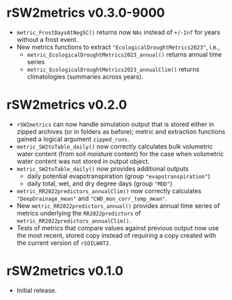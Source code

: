# rSW2metrics v0.3.0-9000
* `metric_FrostDaysAtNeg5C()` returns now `NAs` instead of `+/-Inf` for years
  without a frost event.
* New metrics functions to extract `"EcologicalDroughtMetrics2023"`, i.e.,
    * `metric_EcologicalDroughtMetrics2023_annual()` returns annual time series
    * `metric_EcologicalDroughtMetrics2023_annualClim()` returns climatologies
      (summaries across years).


# rSW2metrics v0.2.0
* `rSW2metrics` can now handle simulation output that is stored either in
  zipped archives (or in folders as before); metric and extraction functions
  gained a logical argument `zipped_runs`.
* `metric_SW2toTable_daily()` now correctly calculates
  bulk volumetric water content (from soil moisture content) for the case when
  volumetric water content was not stored in output object.
* `metric_SW2toTable_daily()` now provides additional outputs
    * daily potential evapotranspiration (group `"evapotranspiration"`)
    * daily total, wet, and dry degree days (group `"MDD"`)
* `metric_RR2022predictors_annualClim()` now correctly calculates
  `"DeepDrainage_mean"` and `"CWD_mon_corr_temp_mean"`.
* New `metric_RR2022predictors_annual()` provides annual time series of
  metrics underlying the `RR2022predictors` of
  `metric_RR2022predictors_annualClim()`.
* Tests of metrics that compare values against previous output now use
  the most recent, stored copy instead of requiring a copy created with the
  current version of `rSOILWAT2`.

# rSW2metrics v0.1.0
* Initial release.
